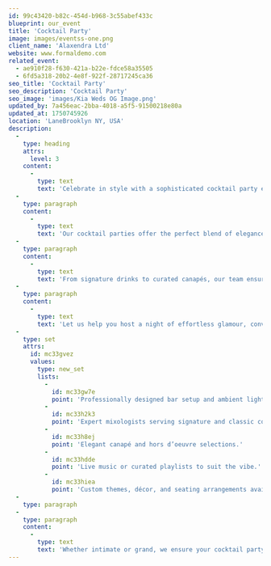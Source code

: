 ```yaml
---
id: 99c43420-b82c-454d-b968-3c55abef433c
blueprint: our_event
title: 'Cocktail Party'
image: images/eventss-one.png
client_name: 'Alaxendra Ltd'
website: www.formaldemo.com
related_event:
  - ae910f28-f630-421a-b22e-fdce58a35505
  - 6fd5a318-20b2-4e8f-922f-28717245ca36
seo_title: 'Cocktail Party'
seo_description: 'Cocktail Party'
seo_image: 'images/Kia Weds OG Image.png'
updated_by: 7a456eac-2bba-4018-a5f5-91500218e80a
updated_at: 1750745926
location: 'LaneBrooklyn NY, USA'
description:
  -
    type: heading
    attrs:
      level: 3
    content:
      -
        type: text
        text: 'Celebrate in style with a sophisticated cocktail party experience designed to impress.'
  -
    type: paragraph
    content:
      -
        type: text
        text: 'Our cocktail parties offer the perfect blend of elegance and entertainment. Whether it’s a corporate gathering, wedding celebration, or social soirée, we craft a chic and lively atmosphere with premium service, creative cocktails, and stunning décor.'
  -
    type: paragraph
    content:
      -
        type: text
        text: 'From signature drinks to curated canapés, our team ensures every detail contributes to an unforgettable evening. Whether you prefer a rooftop sunset setting or a stylish indoor vibe, we customize each event to match your taste and theme.'
  -
    type: paragraph
    content:
      -
        type: text
        text: 'Let us help you host a night of effortless glamour, conversation, and memorable moments.'
  -
    type: set
    attrs:
      id: mc33gvez
      values:
        type: new_set
        lists:
          -
            id: mc33gw7e
            point: 'Professionally designed bar setup and ambient lighting.'
          -
            id: mc33h2k3
            point: 'Expert mixologists serving signature and classic cocktails.'
          -
            id: mc33h8ej
            point: 'Elegant canapé and hors d’oeuvre selections.'
          -
            id: mc33hdde
            point: 'Live music or curated playlists to suit the vibe.'
          -
            id: mc33hiea
            point: 'Custom themes, décor, and seating arrangements available.'
  -
    type: paragraph
  -
    type: paragraph
    content:
      -
        type: text
        text: 'Whether intimate or grand, we ensure your cocktail party is a seamless and stylish celebration that guests will talk about long after the last drink is poured.'
---
```


